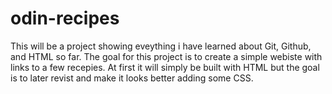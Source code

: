 # odin-recipes
This will be a project showing eveything i have learned about Git, Github, and HTML so far. The goal for this project is to create a simple webiste with links to a few recepies. At first it will simply be built with HTML but the goal is to later revist and make it looks better adding some CSS.
